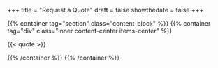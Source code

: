 +++
title = "Request a Quote"
draft = false
showthedate = false
+++

{{% container tag="section" class="content-block" %}}
{{% container tag="div" class="inner content-center items-center" %}}

{{< quote >}}

{{% /container %}}
{{% /container %}}